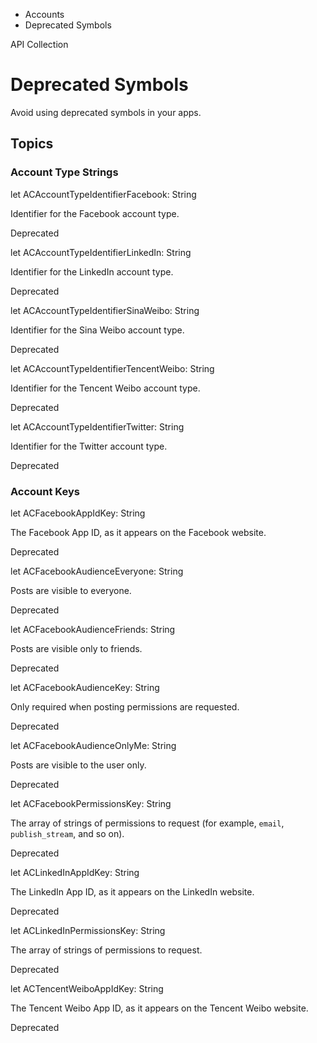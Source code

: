

- Accounts
-  Deprecated Symbols 

API Collection

# Deprecated Symbols

Avoid using deprecated symbols in your apps.

## Topics

### Account Type Strings

let ACAccountTypeIdentifierFacebook: String

Identifier for the Facebook account type.

Deprecated

let ACAccountTypeIdentifierLinkedIn: String

Identifier for the LinkedIn account type.

Deprecated

let ACAccountTypeIdentifierSinaWeibo: String

Identifier for the Sina Weibo account type.

Deprecated

let ACAccountTypeIdentifierTencentWeibo: String

Identifier for the Tencent Weibo account type.

Deprecated

let ACAccountTypeIdentifierTwitter: String

Identifier for the Twitter account type.

Deprecated

### Account Keys

let ACFacebookAppIdKey: String

The Facebook App ID, as it appears on the Facebook website.

Deprecated

let ACFacebookAudienceEveryone: String

Posts are visible to everyone.

Deprecated

let ACFacebookAudienceFriends: String

Posts are visible only to friends.

Deprecated

let ACFacebookAudienceKey: String

Only required when posting permissions are requested.

Deprecated

let ACFacebookAudienceOnlyMe: String

Posts are visible to the user only.

Deprecated

let ACFacebookPermissionsKey: String

The array of strings of permissions to request (for example, `email`, `publish_stream`, and so on).

Deprecated

let ACLinkedInAppIdKey: String

The LinkedIn App ID, as it appears on the LinkedIn website.

Deprecated

let ACLinkedInPermissionsKey: String

The array of strings of permissions to request.

Deprecated

let ACTencentWeiboAppIdKey: String

The Tencent Weibo App ID, as it appears on the Tencent Weibo website.

Deprecated

